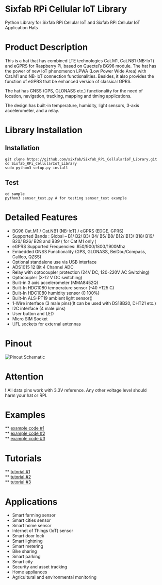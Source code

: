 # Sixfab RPi Cellular IoT Library 
Python Library for Sixfab RPi Cellular IoT and Sixfab RPi Cellular IoT Application Hats

# Product Description
This is a hat that has combined LTE technologies Cat.M1, Cat.NB1 (NB-IoT) and eGPRS for Raspberry Pi, based on Quectel’s BG96 module. The hat has the power of new IoT phenomenon LPWA (Low Power Wide Area) with Cat.M1 and NB-IoT connection functionalities. Besides, it also provides the function of eGPRS that be enhanced version of classical GPRS.

The hat has GNSS (GPS, GLONASS etc.) functionality for the need of location, navigation, tracking, mapping and timing applications.

The design has built-in temperature, humidity, light sensors, 3-axis accelerometer, and a relay.

# Library Installation
## Installation
```
git clone https://github.com/sixfab/Sixfab_RPi_CellularIoT_Library.git
cd Sixfab_RPi_CellularIoT_Library
sudo python3 setup.py install
```
## Test
```
cd sample
python3 sensor_test.py # for testing sensor_test example
```

# Detailed Features
* BG96 Cat.M1 / Cat.NB1 (NB-IoT) / eGPRS (EDGE, GPRS)
* Supported Bands : Global – B1/ B2/ B3/ B4/ B5/ B8/ B12/ B13/ B18/ B19/ B20/ B26/ B28 and B39 ( for Cat M1 only )
* eGPRS Supported Frequencies: 850/900/1800/1900Mhz
* Embedded GNSS Functionality (GPS, GLONASS, BeiDou/Compass, Galileo, QZSS)
* Optional standalone use via USB interface
* ADS1015 12 Bit 4 Channel ADC
* Relay with optocoupler protection (24V DC, 120-220V AC Switching)
* Optocoupler (3-12 V DC switching)
* Built-in 3 axis accelerometer (MMA8452Q)
* Built-In HDC1080 temperature sensor (-40 +125 C)
* Built-In HDC1080 humidity sensor (0 100%)
* Built-In ALS-PT19 ambient light sensor()
* 1-Wire interface (3 male pins)(It can be used with DS18B20, DHT21 etc.)
* I2C interface (4 male pins)
* User button and LED
* Micro SIM Socket
* UFL sockets for external antennas

# Pinout
![Pinout Schematic](https://sixfab.com/wp-content/uploads/2018/09/RPiCellularIoTAppPinout.png)

# Attention
! All data pins work with 3.3V reference. Any other voltage level should harm your hat or RPI.

# Examples
** [example code #1](www.github.com/blabla)  
** [example code #2](www.github.com/blabla)  
** [example code #3](www.github.com/blabla)  
# Tutorials 

** [tutorial #1](http://sixfab.com/blabla)  
** [tutorial #2](http://sixfab.com/blabla)  
** [tutorial #3](http://sixfab.com/blabla)  

# Applications
* Smart farming sensor
* Smart cities sensor
* Smart home sensor
* Internet of Things (IoT) sensor
* Smart door lock
* Smart lightning
* Smart metering
* Bike sharing
* Smart parking
* Smart city
* Security and asset tracking
* Home appliances
* Agricultural and environmental monitoring
